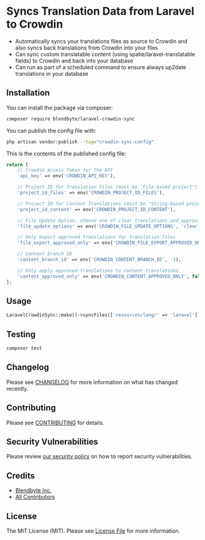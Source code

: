 # Syncs Translation Data from Laravel to Crowdin

- Automatically syncs your translations files as source to Crowdin and also syncs back translations from Crowdin into your files
- Can sync custom translatable content (using spatie/laravel-translatable fields) to Crowdin and back into your database
- Can run as part of a scheduled command to ensure always up2date translations in your database

## Installation

You can install the package via composer:

```bash
composer require blendbyte/laravel-crowdin-sync
```

You can publish the config file with:

```bash
php artisan vendor:publish --tag="crowdin-sync-config"
```

This is the contents of the published config file:

```php
return [
    // Crowdin Access Token for the API
    'api_key' => env('CROWDIN_API_KEY'),

    // Project ID for Translation Files (must be "File-based project")
    'project_id_files' => env('CROWDIN_PROJECT_ID_FILES'),

    // Project ID for Content Translations (must be "String-based project")
    'project_id_content' => env('CROWDIN_PROJECT_ID_CONTENT'),

    // File Update Option, choose one of clear_translations_and_approvals, keep_translations, keep_translations_and_approvals
    'file_update_options' => env('CROWDIN_FILE_UPDATE_OPTIONS', 'clear_translations_and_approvals'),

    // Only export approved translations for translation files
    'file_export_approved_only' => env('CROWDIN_FILE_EXPORT_APPROVED_ONLY', true),

    // Content branch ID
    'content_branch_id' => env('CROWDIN_CONTENT_BRANCH_ID', -1),

    // Only apply approved translations to content translations
    'content_approved_only' => env('CROWDIN_CONTENT_APPROVED_ONLY', false),
];
```

## Usage

```php
LaravelCrowdinSync::make()->syncFiles(['resources/lang/' => 'laravel']);
```

## Testing

```bash
composer test
```

## Changelog

Please see [CHANGELOG](CHANGELOG.md) for more information on what has changed recently.

## Contributing

Please see [CONTRIBUTING](CONTRIBUTING.md) for details.

## Security Vulnerabilities

Please review [our security policy](../../security/policy) on how to report security vulnerabilities.

## Credits

- [Blendbyte Inc.](https://github.com/blendbyte)
- [All Contributors](../../contributors)

## License

The MIT License (MIT). Please see [License File](LICENSE.md) for more information.
